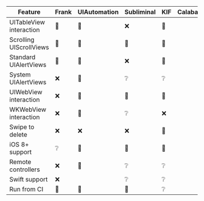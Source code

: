 | Feature | Frank | UIAutomation | Subliminal | KIF | Calabash |
|---------|-------|--------------|------------|-----|----------|
| UITableView interaction | 💚 | 💚 | ❌ | 💚 |  |
| Scrolling UIScrollViews | 💚 | 💚 | 💚 | 💚 |  |
| Standard UIAlertViews   | 💚 | 💚 | ❌ | 💚 |  |
| System UIAlertViews     | ❌ | 💚 | ❔ | ❔ |  |
| UIWebView interaction   | ❌ | 💚 | 💚 | 💚 |  |
| WKWebView interaction   | ❌ | 💚 | ❔ | ❌ |  |
| Swipe to delete         | ❌ | ❌ | ❌ | 💚 |  |
| iOS 8+ support          | ❔ | 💚 | 💚 | 💚 |  |
| Remote controllers      | ❌ | 💚 | ❔ | ❔ |  |
| Swift support           | ❌ |    | ❔ | ❔ |  |
| Run from CI             | 💚 | 💚 | 💚 | ❔ |  |
